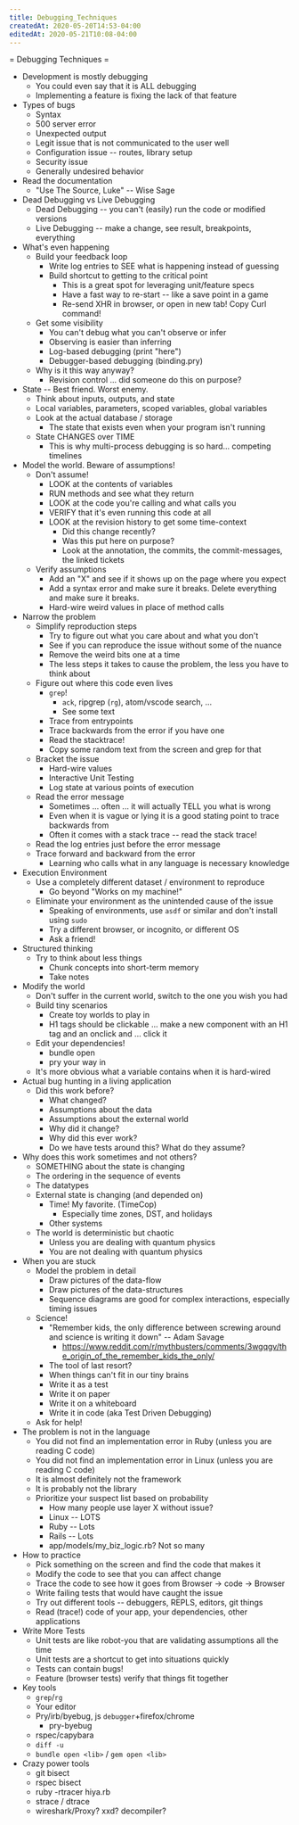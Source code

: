 ```yaml
---
title: Debugging_Techniques
createdAt: 2020-05-20T14:53-04:00
editedAt: 2020-05-21T10:08-04:00
---
```


= Debugging Techniques =

* Development is mostly debugging
  * You could even say that it is ALL debugging
  * Implementing a feature is fixing the lack of that feature
* Types of bugs
  * Syntax
  * 500 server error
  * Unexpected output
  * Legit issue that is not communicated to the user well
  * Configuration issue -- routes, library setup
  * Security issue
  * Generally undesired behavior
* Read the documentation
  * "Use The Source, Luke" -- Wise Sage
* Dead Debugging vs Live Debugging
  * Dead Debugging -- you can't (easily) run the code or modified versions
  * Live Debugging -- make a change, see result, breakpoints, everything
* What's even happening
  * Build your feedback loop
    * Write log entries to SEE what is happening instead of guessing
    * Build shortcut to getting to the critical point
      * This is a great spot for leveraging unit/feature specs
      * Have a fast way to re-start -- like a save point in a game
      * Re-send XHR in browser, or open in new tab! Copy Curl command!
  * Get some visibility
    * You can't debug what you can't observe or infer
    * Observing is easier than inferring
    * Log-based debugging (print "here")
    * Debugger-based debugging (binding.pry)
  * Why is it this way anyway?
    * Revision control ... did someone do this on purpose?
* State -- Best friend. Worst enemy.
  * Think about inputs, outputs, and state
  * Local variables, parameters, scoped variables, global variables
  * Look at the actual database / storage
    * The state that exists even when your program isn't running
  * State CHANGES over TIME
    * This is why multi-process debugging is so hard... competing timelines
* Model the world. Beware of assumptions!
  * Don't assume!
    * LOOK at the contents of variables
    * RUN methods and see what they return
    * LOOK at the code you're calling and what calls you
    * VERIFY that it's even running this code at all
    * LOOK at the revision history to get some time-context
      * Did this change recently?
      * Was this put here on purpose?
      * Look at the annotation, the commits, the commit-messages, the linked tickets
  * Verify assumptions
    * Add an "X" and see if it shows up on the page where you expect
    * Add a syntax error and make sure it breaks. Delete everything and make sure it breaks.
    * Hard-wire weird values in place of method calls
* Narrow the problem
  * Simplify reproduction steps
    * Try to figure out what you care about and what you don't
    * See if you can reproduce the issue without some of the nuance
    * Remove the weird bits one at a time
    * The less steps it takes to cause the problem, the less you have to think about
  * Figure out where this code even lives
    * `grep`!
      * `ack`, ripgrep (`rg`), atom/vscode search, ...
      * See some text
    * Trace from entrypoints
    * Trace backwards from the error if you have one
    * Read the stacktrace!
    * Copy some random text from the screen and grep for that
  * Bracket the issue
    * Hard-wire values
    * Interactive Unit Testing
    * Log state at various points of execution
  * Read the error message
    * Sometimes ... often ... it will actually TELL you what is wrong
    * Even when it is vague or lying it is a good stating point to trace backwards from
    * Often it comes with a stack trace -- read the stack trace!
  * Read the log entries just before the error message
  * Trace forward and backward from the error
    * Learning who calls what in any language is necessary knowledge
* Execution Environment
  * Use a completely different dataset / environment to reproduce
    * Go beyond "Works on my machine!"
  * Eliminate your environment as the unintended cause of the issue
    * Speaking of environments, use `asdf` or similar and don't install using `sudo`
    * Try a different browser, or incognito, or different OS
    * Ask a friend!
* Structured thinking
  * Try to think about less things
    * Chunk concepts into short-term memory
    * Take notes
* Modify the world
  * Don't suffer in the current world, switch to the one you wish you had
  * Build tiny scenarios
    * Create toy worlds to play in
    * H1 tags should be clickable ... make a new component with an H1 tag and an onclick and ... click it
  * Edit your dependencies!
    * bundle open
    * pry your way in
  * It's more obvious what a variable contains when it is hard-wired
* Actual bug hunting in a living application
  * Did this work before?
    * What changed?
    * Assumptions about the data
    * Assumptions about the external world
    * Why did it change?
    * Why did this ever work?
    * Do we have tests around this? What do they assume?
* Why does this work sometimes and not others?
  * SOMETHING about the state is changing
  * The ordering in the sequence of events
  * The datatypes
  * External state is changing (and depended on)
    * Time! My favorite. (TimeCop)
      * Especially time zones, DST, and holidays
    * Other systems
  * The world is deterministic but chaotic
    * Unless you are dealing with quantum physics
    * You are not dealing with quantum physics
* When you are stuck
  * Model the problem in detail
    * Draw pictures of the data-flow
    * Draw pictures of the data-structures
    * Sequence diagrams are good for complex interactions, especially timing issues
  * Science!
    * "Remember kids, the only difference between screwing around and science is writing it down" -- Adam Savage
      * https://www.reddit.com/r/mythbusters/comments/3wgqgv/the_origin_of_the_remember_kids_the_only/
    * The tool of last resort?
    * When things can't fit in our tiny brains
    * Write it as a test
    * Write it on paper
    * Write it on a whiteboard
    * Write it in code (aka Test Driven Debugging)
  * Ask for help!
* The problem is not in the language
  * You did not find an implementation error in Ruby (unless you are reading C code)
  * You did not find an implementation error in Linux (unless you are reading C code)
  * It is almost definitely not the framework
  * It is probably not the library
  * Prioritize your suspect list based on probability
    * How many people use layer X without issue?
    * Linux -- LOTS
    * Ruby -- Lots
    * Rails -- Lots
    * app/models/my_biz_logic.rb? Not so many
* How to practice
  * Pick something on the screen and find the code that makes it
  * Modify the code to see that you can affect change
  * Trace the code to see how it goes from Browser -> code -> Browser
  * Write failing tests that would have caught the issue
  * Try out different tools -- debuggers, REPLS, editors, git things
  * Read (trace!) code of your app, your dependencies, other applications
* Write More Tests
  * Unit tests are like robot-you that are validating assumptions all the time
  * Unit tests are a shortcut to get into situations quickly
  * Tests can contain bugs!
  * Feature (browser tests) verify that things fit together
* Key tools
  * `grep`/`rg`
  * Your editor
  * Pry/irb/byebug, js `debugger`+firefox/chrome
    * pry-byebug
  * rspec/capybara
  * `diff -u`
  * `bundle open <lib>` / `gem open <lib>`
* Crazy power tools
  * git bisect
  * rspec bisect
  * ruby -rtracer hiya.rb
  * strace / dtrace
  * wireshark/Proxy? xxd? decompiler?

